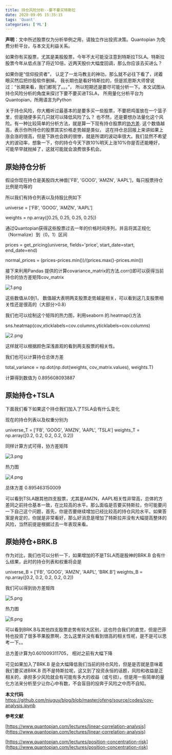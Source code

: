 ```yaml
---
title: 持仓风险分析--要不要买特斯拉
date: 2020-09-05 15:35:15
tags: 'Quant'
categories: ['ML']
---
```


**声明**：文中所述股票仅为分析举例之用，请独立作出投资决策。Quantopian 为免费分析平台，与本文无利益关系。


如果你有买股票，尤其是美股股票，今年不太可能没注意到特斯拉TSLA。特斯拉股票今年从低点涨了将近10倍，近两天股价大幅度回调，那么你应该去买进么？

如果你是“信仰投资者”， 认定了一龙马教主的神功，那么就不必往下看了，闭着眼买然后把炒股软件删掉。 我长期也是看好特斯拉的，但是凯恩斯大师曾说过：“长期来看，我们都死了。。。”， 所以短期还是要尽可能分析一下。本文试图从持仓风险分析的角度来探讨下要不要买进TSLA， 所用量化分析平台为Quantopian，所用语言为Python

关于持仓风险，你大概听过最基本的是要多买一些股票，不要把鸡蛋放在一个篮子里，但是随便多买几只就可以降低风险了么？ 也不然，还是要想办法量化这个风险。有一种比较简单的分析方法，就是算一下现有持仓股票的[协方差]([https://zh.wikipedia.org/wiki/协方差](https://zh.wikipedia.org/wiki/%E5%8D%8F%E6%96%B9%E5%B7%AE)). 这个数值越高，表示你所持仓的股票其实价格走势越是类似， 这在持仓总回报上来讲如果上涨会涨的很高，但是下跌也会跌的很惨，就是所谓的波动率很大。我们显然不希望大的波动率，想象一下，你的持仓今天下跌10%明天上涨10%你是否还能睡好，可能早早就抛掉了，这就可能就会浪费很多机会。

## 原始持仓分析

假设你现在持仓是美股四大神兽['FB', 'GOOG', 'AMZN', 'AAPL']，每只股票持仓比例是均等的

所以我们有持仓列表以及持股比例如下

universe = ['FB', 'GOOG', 'AMZN', 'AAPL']

weights = np.array([0.25, 0.25, 0.25, 0.25])

通过Quantopian获得这些股票过去一年的价格时间序列，并且将其正规化（Normalize）到（0，1）区间

prices = get_pricing(universe, fields='price', start_date=start, end_date=end)

normal_prices = (prices-prices.min())/(prices.max()-prices.min())

接下来利用Pandas 提供的计算covariance_matrix的方法.corr()即可以获得当前持仓的协方差矩阵cov_matrix

![1.png](https://user-images.githubusercontent.com/1400357/92307230-ac18fc80-ef8c-11ea-8c65-f1606b8a33c9.png)

这些数值从0到1， 数值越大表明两支股票走势越是相关，可以看到这几支股票相关性还是很高的（大部分>0.8）

我们也可以绘制这个矩阵的热力图，利用seaborn 的.heatmap()方法

sns.heatmap(cov,xticklabels=cov.columns,yticklabels=cov.columns)

![2.png](https://user-images.githubusercontent.com/1400357/92307231-ae7b5680-ef8c-11ea-863f-8794f120a60f.png)

这样就可以根据颜色深浅直观的看到两支股票的相关性。

我们也可以计算持仓总体方差

total_variance = np.dot(np.dot(weights, cov_matrix.values), weights.T)

计算得到数值为 0.895608093887

## 原始持仓+TSLA

下面我们看下如果这个持仓我们加入了TSLA会有什么变化

现在的持仓列表以及权重分别为

universe_T = ['FB', 'GOOG', 'AMZN', 'AAPL', 'TSLA']
weights_T = np.array([0.2, 0.2, 0.2, 0.2, 0.2])

同样计算方式可得，协方差矩阵

![3.png](https://user-images.githubusercontent.com/1400357/92307245-c7840780-ef8c-11ea-9e26-94fdd855c371.png)

热力图

![4.png](https://user-images.githubusercontent.com/1400357/92307237-b804be80-ef8c-11ea-9dae-6e6326581c82.png)

总体方差  0.895463150009

可以看到TSLA跟其他四支股票，尤其是AMZN，AAPL相关性非常高，总体的方差同之前持仓基本一致，在比较高的水平。那么面临是否要买特斯拉，你可能要问一下自己这个问题，首先，你是否要继续增加已经比较高的持仓风险水平。如果答案是肯定的，你就是非常看好，那么好消息是增加了特斯拉并没有大幅提高整体的风险，当然前提是根据过去一年表现来看。

## 原始持仓+BRK.B

作为对比，我们也可以分析一下，如果增加的不是TSLA而是股神的BRK.B 会有什么结果，此时的持仓列表和权重将会是

universe_B = ['FB', 'GOOG', 'AMZN', 'AAPL', 'BRK.B']
weights_B = np.array([0.2, 0.2, 0.2, 0.2, 0.2])

我们可以得到协方差矩阵

![5.png](https://user-images.githubusercontent.com/1400357/92307238-baffaf00-ef8c-11ea-9717-24bbc2a3adcf.png)

热力图

![6.png](https://user-images.githubusercontent.com/1400357/92307240-c05cf980-ef8c-11ea-950b-c5550935aadd.png)

可以看到BRK.B与其他四支股票走势有较大区别，这也符合我们的直觉，但是巴菲特也投资了很多苹果股票啊，怎么这里并没有看到很高的相关性呢，是不是可以思考一下。。

总方差计算为0.601009311705， 相对之前有大幅下降

可见如果加入了BRK.B 是会大幅降低我们当前的持仓风险，但是是否就是意味着我们要买进BRK.B 而不是特斯拉呢，这又到了投资永恒的话题，风险和收益是正相关的，承担多少风险就会有可能有多大的收益（或亏损）。但是用一些简单的量化方法来分析至少让你心中有数，不会盲目的投奔于风险之中而不自知。


**本文代码**
https://github.com/niuguy/blog/blob/master/ofeng/source/codes/cov-analysis.ipynb

**参考文献**

[https://www.quantopian.com/lectures/linear-correlation-analysis](https://www.quantopian.com/lectures/linear-correlation-analysis)

[https://www.quantopian.com/lectures/position-concentration-risk](https://www.quantopian.com/lectures/position-concentration-risk)